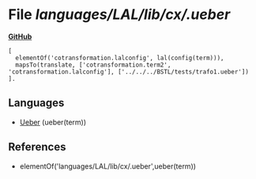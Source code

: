# File _languages/LAL/lib/cx/.ueber_
**[GitHub](https://github.com/softlang/yas/blob/master/languages/LAL/lib/cx/.ueber)**
```
[
  elementOf('cotransformation.lalconfig', lal(config(term))),
  mapsTo(translate, ['cotransformation.term2', 'cotransformation.lalconfig'], ['../../../BSTL/tests/trafo1.ueber'])
].
```

## Languages
* [Ueber](../languages/Ueber.md) (ueber(term))

## References
* elementOf('languages/LAL/lib/cx/.ueber',ueber(term))
